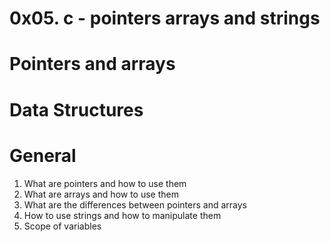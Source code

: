 # 0x05. c - pointers arrays and strings


# Pointers and arrays
# Data Structures


# General

1. What are pointers and how to use them
2. What are arrays and how to use them
3. What are the differences between pointers and arrays
4. How to use strings and how to manipulate them
5. Scope of variables
